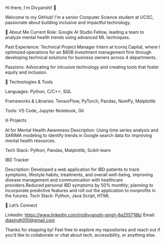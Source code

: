 Hi there, I'm Divyanshi! 👋

Welcome to my GitHub! I'm a senior Computer Science student at UCSC, passionate about building inclusive and impactful technology.

🌟 About Me Current Role: Google AI Studio Fellow, leading a team to analyze mental health trends using advanced ML techniques.

Past Experience: Technical Project Manager Intern at Iconiq Capital, where I optimized operations for an $80B investment management firm through developing technical solutions for business owners across 4 departments.

Passions: Advocating for inlcusive technology and creating tools that foster equity and inclusion.

🔧 Technologies & Tools

Languages: Python, C/C++, SQL

Frameworks & Libraries: TensorFlow, PyTorch, Pandas, NumPy, Matplotlib

Tools: VS Code, Jupyter Notebook, Git

🌐 Projects

AI for Mental Health Awareness
Description: Using time series analysis and SARIMA modeling to identify trends in Google search data for improving mental health resources.

Tech Stack: Python, Pandas, Matplotlib, Scikit-learn

IBD Tracker

Description: Developed a web application for IBD patients to track symptoms, lifestyle habits, treatments, and overall well-being, improving disease management and communication with healthcare providers.Reduced personal IBD symptoms by 50% monthly; planning to incorporate predictive features and roll out the application to nonprofits in the futures. Tech Stack: Python, Java Script, HTML

🤝 Let’s Connect

Linkedin: https://www.linkedin.com/in/divyanshi-singh-6a255718b/ Email: diasingh010@gmail.com

Thanks for stopping by! Feel free to explore my repositories and reach out if you’d like to collaborate or chat about tech, accessibility, or anything else.
